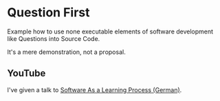 # Question First

Example how to use none executable elements of software development like Questions into Source Code. 

It's a mere demonstration, not a proposal.

## YouTube

I've given a talk to [Software As a Learning Process (German)](https://youtu.be/FmRTLkmvZDs).
